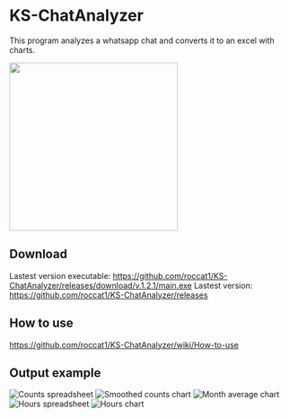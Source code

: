 # KS-ChatAnalyzer
This program analyzes a whatsapp chat and converts it to an excel with charts.

<img src='https://github.com/roccat1/KS-ChatAnalyzer/assets/58339860/6ef34920-cf02-45c6-92d6-8cee8737d392' width='300'>

## Download
Lastest version executable: https://github.com/roccat1/KS-ChatAnalyzer/releases/download/v.1.2.1/main.exe
Lastest version: https://github.com/roccat1/KS-ChatAnalyzer/releases

## How to use
https://github.com/roccat1/KS-ChatAnalyzer/wiki/How-to-use

## Output example
![Counts spreadsheet](https://github.com/roccat1/KS-ChatAnalyzer/assets/58339860/95c30687-d862-416d-a751-8340aaaffe89)
![Smoothed counts chart](https://github.com/roccat1/KS-ChatAnalyzer/assets/58339860/67e22985-ab2b-4934-845b-ff3c0b948b22)
![Month average chart](https://github.com/roccat1/KS-ChatAnalyzer/assets/58339860/16c297db-cd92-41a5-84be-2dad0f298513)
![Hours spreadsheet](https://github.com/roccat1/KS-ChatAnalyzer/assets/58339860/a5f2431a-63d6-4ca0-b9e5-9c4348b2e1fb)
![Hours chart](https://github.com/roccat1/KS-ChatAnalyzer/assets/58339860/267f3189-5c94-48cc-baf9-0a0702d21ec1)
